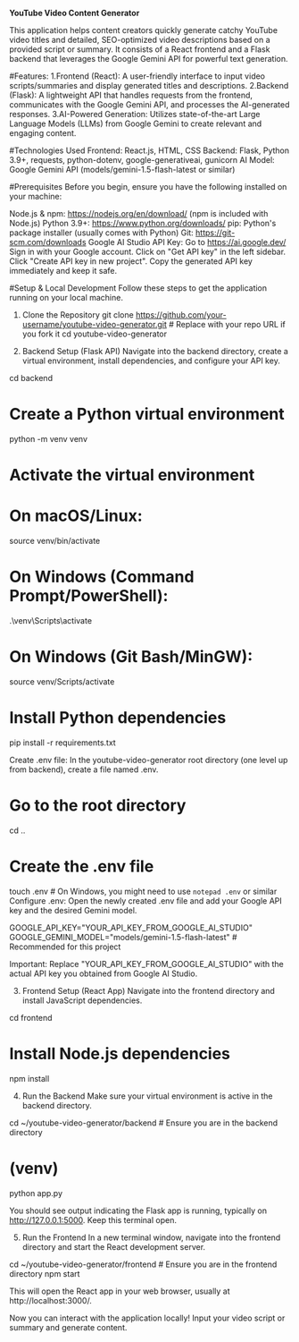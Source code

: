 **YouTube Video Content Generator**

This application helps content creators quickly generate catchy YouTube video titles and detailed, SEO-optimized video descriptions based on a provided script or summary. It consists of a React frontend and a Flask backend that leverages the Google Gemini API for powerful text generation.

#Features:
1.Frontend (React): A user-friendly interface to input video scripts/summaries and display generated titles and descriptions.
2.Backend (Flask): A lightweight API that handles requests from the frontend, communicates with the Google Gemini API, and processes the AI-generated responses.
3.AI-Powered Generation: Utilizes state-of-the-art Large Language Models (LLMs) from Google Gemini to create relevant and engaging content.


#Technologies Used
Frontend: React.js, HTML, CSS
Backend: Flask, Python 3.9+, requests, python-dotenv, google-generativeai, gunicorn
AI Model: Google Gemini API (models/gemini-1.5-flash-latest or similar)

#Prerequisites
Before you begin, ensure you have the following installed on your machine:

Node.js & npm: https://nodejs.org/en/download/ (npm is included with Node.js)
Python 3.9+: https://www.python.org/downloads/
pip: Python's package installer (usually comes with Python)
Git: https://git-scm.com/downloads
Google AI Studio API Key:
  Go to https://ai.google.dev/
  Sign in with your Google account.
  Click on "Get API key" in the left sidebar.
  Click "Create API key in new project".
  Copy the generated API key immediately and keep it safe.


#Setup & Local Development
Follow these steps to get the application running on your local machine.

1. Clone the Repository
git clone https://github.com/your-username/youtube-video-generator.git # Replace with your repo URL if you fork it
cd youtube-video-generator

2. Backend Setup (Flask API)
Navigate into the backend directory, create a virtual environment, install dependencies, and configure your API key.

cd backend

# Create a Python virtual environment
python -m venv venv

# Activate the virtual environment
# On macOS/Linux:
source venv/bin/activate
# On Windows (Command Prompt/PowerShell):
.\venv\Scripts\activate
# On Windows (Git Bash/MinGW):
source venv/Scripts/activate

# Install Python dependencies
pip install -r requirements.txt

Create .env file: In the youtube-video-generator root directory (one level up from backend), create a file named .env.

# Go to the root directory
cd ..
# Create the .env file
touch .env # On Windows, you might need to use `notepad .env` or similar
Configure .env: Open the newly created .env file and add your Google API key and the desired Gemini model.

GOOGLE_API_KEY="YOUR_API_KEY_FROM_GOOGLE_AI_STUDIO"
GOOGLE_GEMINI_MODEL="models/gemini-1.5-flash-latest" # Recommended for this project

Important: Replace "YOUR_API_KEY_FROM_GOOGLE_AI_STUDIO" with the actual API key you obtained from Google AI Studio.

3. Frontend Setup (React App)
Navigate into the frontend directory and install JavaScript dependencies.

cd frontend

# Install Node.js dependencies
npm install

4. Run the Backend
Make sure your virtual environment is active in the backend directory.

cd ~/youtube-video-generator/backend # Ensure you are in the backend directory
# (venv)
python app.py

You should see output indicating the Flask app is running, typically on http://127.0.0.1:5000. Keep this terminal open.

5. Run the Frontend
In a new terminal window, navigate into the frontend directory and start the React development server.

cd ~/youtube-video-generator/frontend # Ensure you are in the frontend directory
npm start

This will open the React app in your web browser, usually at http://localhost:3000/.

Now you can interact with the application locally! Input your video script or summary and generate content.
